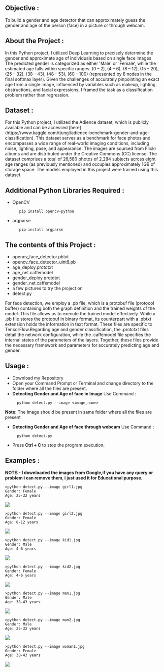 


<h2>Objective :</h2>
<p>To build a gender and age detector that can approximately guess the gender and age of the person (face) in a picture or through webcam.</p>

<h2>About the Project :</h2>
<p>In this Python project, I utilized Deep Learning to precisely determine the gender and approximate age of individuals based on single face images. The predicted gender is categorized as either 'Male' or 'Female', while the estimated age falls within specific ranges: (0 – 2), (4 – 6), (8 – 12), (15 – 20), (25 – 32), (38 – 43), (48 – 53), (60 – 100) (represented by 8 nodes in the final softmax layer). Given the challenges of accurately pinpointing an exact age from a single image, influenced by variables such as makeup, lighting, obstructions, and facial expressions, I framed the task as a classification problem rather than regression. </p>

<h2>Dataset :</h2>
<p> For this Python project, I utilized the Adience dataset, which is publicly available and can be accessed [here](https://www.kaggle.com/ttungl/adience-benchmark-gender-and-age-classification). This dataset serves as a benchmark for face photos and encompasses a wide range of real-world imaging conditions, including noise, lighting, pose, and appearance. The images are sourced from Flickr albums and are distributed under the Creative Commons (CC) license. The dataset comprises a total of 26,580 photos of 2,284 subjects across eight age ranges (as previously mentioned) and occupies approximately 1GB of storage space. The models employed in this project were trained using this dataset. </p>

<h2>Additional Python Libraries Required :</h2>
<ul>
  <li>OpenCV</li>
  
       pip install opencv-python
</ul>
<ul>
 <li>argparse</li>
  
       pip install argparse
</ul>

<h2>The contents of this Project :</h2>
<ul>
  <li>opencv_face_detector.pbtxt</li>
  <li>opencv_face_detector_uint8.pb</li>
  <li>age_deploy.prototxt</li>
  <li>age_net.caffemodel</li>
  <li>gender_deploy.prototxt</li>
  <li>gender_net.caffemodel</li>
  <li>a few pictures to try the project on</li>
  <li>detect.py</li>
 </ul>
 <p> For face detection, we employ a .pb file, which is a protobuf file (protocol buffer) containing both the graph definition and the trained weights of the model. This file allows us to execute the trained model effectively. While a .pb file stores the protobuf in binary format, its counterpart with a .pbtxt extension holds the information in text format. These files are specific to TensorFlow.Regarding age and gender classification, the .prototxt files detail the network configuration, while the .caffemodel file specifies the internal states of the parameters of the layers. Together, these files provide the necessary framework and parameters for accurately predicting age and gender. </p>
 
 <h2>Usage :</h2>
 <ul>
  <li>Download my Repository</li>
  <li>Open your Command Prompt or Terminal and change directory to the folder where all the files are present.</li>
  <li><b>Detecting Gender and Age of face in Image</b> Use Command :</li>
  
      python detect.py --image <image_name>
</ul>
  <p><b>Note: </b>The Image should be present in same folder where all the files are present</p> 
<ul>
  <li><b>Detecting Gender and Age of face through webcam</b> Use Command :</li>
  
      python detect.py
</ul>
<ul>
  <li>Press <b>Ctrl + C</b> to stop the program execution.</li>
</ul>

<h2>Examples :</h2>
<p><b>NOTE:- I downloaded the images from Google,if you have any query or problem i can remove them, i just used it for Educational purpose.</b></p>

    >python detect.py --image girl1.jpg
    Gender: Female
    Age: 25-32 years
    
<img src="Example/Detecting age and gender girl1.png">

    >python detect.py --image girl2.jpg
    Gender: Female
    Age: 8-12 years
    
<img src="Example/Detecting age and gender girl2.png">

    >python detect.py --image kid1.jpg
    Gender: Male
    Age: 4-6 years    
    
<img src="Example/Detecting age and gender kid1.png">

    >python detect.py --image kid2.jpg
    Gender: Female
    Age: 4-6 years  
    
<img src="Example/Detecting age and gender kid2.png">

    >python detect.py --image man1.jpg
    Gender: Male
    Age: 38-43 years
    
<img src="Example/Detecting age and gender man1.png">

    >python detect.py --image man2.jpg
    Gender: Male
    Age: 25-32 years
    
<img src="Example/Detecting age and gender man2.png">

    >python detect.py --image woman1.jpg
    Gender: Female
    Age: 38-43 years
    
<img src="Example/Detecting age and gender woman1.png">
              
